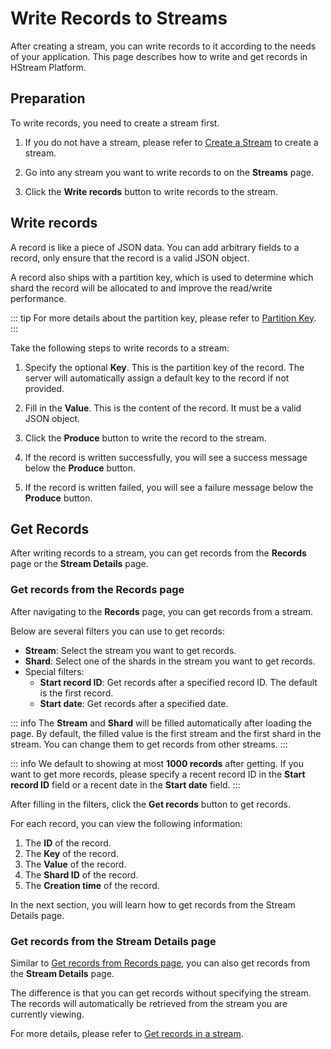 # Write Records to Streams

After creating a stream, you can write records to it according to the needs of your application.
This page describes how to write and get records in HStream Platform.

## Preparation

To write records, you need to create a stream first.

1. If you do not have a stream, please refer to [Create a Stream](./stream-in-platform.md#create-a-stream) to create a stream.

2. Go into any stream you want to write records to on the **Streams** page.

3. Click the **Write records** button to write records to the stream.

## Write records

A record is like a piece of JSON data. You can add arbitrary fields to a record, only ensure that the record is a valid JSON object.

A record also ships with a partition key, which is used to determine which shard the record will be allocated to and improve the read/write performance.

::: tip
For more details about the partition key, please refer to [Partition Key](../write/write.md#write-records-with-partition-keys).
:::

Take the following steps to write records to a stream:

1. Specify the optional **Key**. This is the partition key of the record. The server will automatically assign a default key to the record if not provided.

2. Fill in the **Value**. This is the content of the record. It must be a valid JSON object.

3. Click the **Produce** button to write the record to the stream.

4. If the record is written successfully, you will see a success message below the **Produce** button.

5. If the record is written failed, you will see a failure message below the **Produce** button.

## Get Records

After writing records to a stream, you can get records from the **Records** page or the **Stream Details** page.

### Get records from the Records page

After navigating to the **Records** page, you can get records from a stream.

Below are several filters you can use to get records:

- **Stream**: Select the stream you want to get records.
- **Shard**: Select one of the shards in the stream you want to get records.
- Special filters:
  - **Start record ID**: Get records after a specified record ID. The default is the first record.
  - **Start date**: Get records after a specified date.

::: info
The **Stream** and **Shard** will be filled automatically after loading the page.
By default, the filled value is the first stream and the first shard in the stream.
You can change them to get records from other streams.
:::

::: info
We default to showing at most **1000 records** after getting. If you want to get more records,
please specify a recent record ID in the **Start record ID** field or a recent date in the **Start date** field.
:::

After filling in the filters, click the **Get records** button to get records.

For each record, you can view the following information:

1. The **ID** of the record.
2. The **Key** of the record.
3. The **Value** of the record.
4. The **Shard ID** of the record.
5. The **Creation time** of the record.

In the next section, you will learn how to get records from the Stream Details page.

### Get records from the Stream Details page

Similar to [Get records from Records page](#get-records-from-the-records-page),
you can also get records from the **Stream Details** page.

The difference is that you can get records without specifying the stream.
The records will automatically be retrieved from the stream you are currently viewing.

For more details, please refer to [Get records in a stream](./stream-in-platform.md#get-records-in-a-stream).
